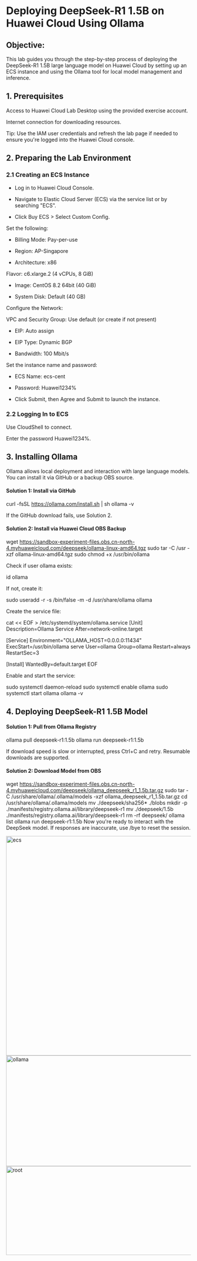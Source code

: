 # Deploying DeepSeek-R1 1.5B on Huawei Cloud Using Ollama

## Objective:
This lab guides you through the step-by-step process of deploying the DeepSeek-R1 1.5B large language model on Huawei Cloud by setting up an ECS instance and using the Ollama tool for local model management and inference.

## 1. Prerequisites

Access to Huawei Cloud Lab Desktop using the provided exercise account.

Internet connection for downloading resources.

Tip: Use the IAM user credentials and refresh the lab page if needed to ensure you're logged into the Huawei Cloud console.

## 2. Preparing the Lab Environment

### 2.1 Creating an ECS Instance

- Log in to Huawei Cloud Console.

- Navigate to Elastic Cloud Server (ECS) via the service list or by searching "ECS".

- Click Buy ECS > Select Custom Config.

Set the following:

- Billing Mode: Pay-per-use

- Region: AP-Singapore

- Architecture: x86

Flavor: c6.xlarge.2 (4 vCPUs, 8 GiB)

- Image: CentOS 8.2 64bit (40 GiB)

- System Disk: Default (40 GB)

Configure the Network:

VPC and Security Group: Use default (or create if not present)

- EIP: Auto assign

- EIP Type: Dynamic BGP

- Bandwidth: 100 Mbit/s

Set the instance name and password:

- ECS Name: ecs-cent

- Password: Huawei1234%

- Click Submit, then Agree and Submit to launch the instance.

### 2.2 Logging In to ECS

Use CloudShell to connect.

Enter the password Huawei1234%.

## 3. Installing Ollama

Ollama allows local deployment and interaction with large language models. You can install it via GitHub or a backup OBS source.

#### Solution 1: Install via GitHub

curl -fsSL https://ollama.com/install.sh | sh
ollama -v

If the GitHub download fails, use Solution 2.

#### Solution 2: Install via Huawei Cloud OBS Backup

wget https://sandbox-experiment-files.obs.cn-north-4.myhuaweicloud.com/deepseek/ollama-linux-amd64.tgz
sudo tar -C /usr -xzf ollama-linux-amd64.tgz
sudo chmod +x /usr/bin/ollama

Check if user ollama exists:

id ollama

If not, create it:

sudo useradd -r -s /bin/false -m -d /usr/share/ollama ollama

Create the service file:

cat << EOF > /etc/systemd/system/ollama.service
[Unit]
Description=Ollama Service
After=network-online.target

[Service]
Environment="OLLAMA_HOST=0.0.0.0:11434"
ExecStart=/usr/bin/ollama serve
User=ollama
Group=ollama
Restart=always
RestartSec=3

[Install]
WantedBy=default.target
EOF

Enable and start the service:

sudo systemctl daemon-reload
sudo systemctl enable ollama
sudo systemctl start ollama
ollama -v

## 4. Deploying DeepSeek-R1 1.5B Model

#### Solution 1: Pull from Ollama Registry

ollama pull deepseek-r1:1.5b
ollama run deepseek-r1:1.5b

If download speed is slow or interrupted, press Ctrl+C and retry. Resumable downloads are supported.

#### Solution 2: Download Model from OBS

wget https://sandbox-experiment-files.obs.cn-north-4.myhuaweicloud.com/deepseek/ollama_deepseek_r1_1.5b.tar.gz
sudo tar -C /usr/share/ollama/.ollama/models -xzf ollama_deepseek_r1_1.5b.tar.gz
cd /usr/share/ollama/.ollama/models
mv ./deepseek/sha256* ./blobs
mkdir -p ./manifests/registry.ollama.ai/library/deepseek-r1
mv ./deepseek/1.5b ./manifests/registry.ollama.ai/library/deepseek-r1
rm -rf deepseek/
ollama list
ollama run deepseek-r1:1.5b
 Now you're ready to interact with the DeepSeek model. If responses are inaccurate, use /bye to reset the session.

 <img width="1333" height="597" alt="ecs" src="https://github.com/user-attachments/assets/e23a08fc-1aab-4858-8bb6-88abc1ee4dd8" />

 <img width="955" height="301" alt="ollama" src="https://github.com/user-attachments/assets/07cc5376-21f3-46c2-ab9a-3fa45b71354b" />

 <img width="527" height="242" alt="root" src="https://github.com/user-attachments/assets/8abdcd24-8613-4f3f-b6bd-870930e4e7ca" />
 


